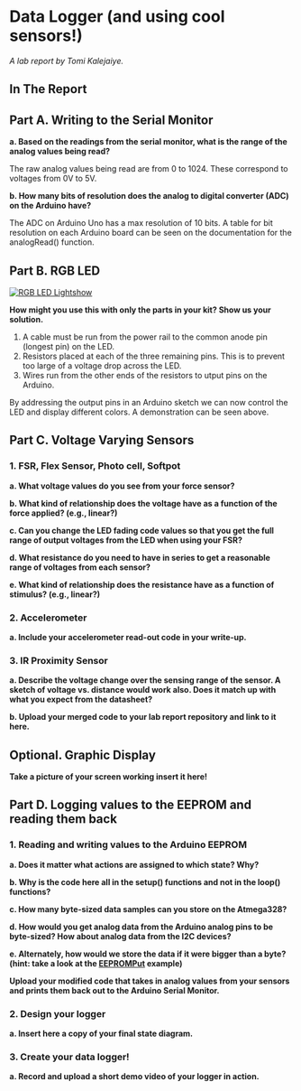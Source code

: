 # Data Logger (and using cool sensors!)

*A lab report by Tomi Kalejaiye.*

## In The Report

## Part A.  Writing to the Serial Monitor
 
**a. Based on the readings from the serial monitor, what is the range of the analog values being read?**

The raw analog values being read are from 0 to 1024. These correspond to voltages from 0V to 5V.
 
**b. How many bits of resolution does the analog to digital converter (ADC) on the Arduino have?**

The ADC on Arduino Uno has a max resolution of 10 bits. A table for bit resolution on each Arduino board can be seen on the documentation for the analogRead() function.

## Part B. RGB LED

[![RGB LED Lightshow](http://img.youtube.com/vi/viU_miL-xek/0.jpg)](https://www.youtube.com/watch?v=viU_miL-xek)

**How might you use this with only the parts in your kit? Show us your solution.**

1. A cable must be run from the power rail to the common anode pin (longest pin) on the LED.
2. Resistors placed at each of the three remaining pins. This is to prevent too large of a voltage drop across the LED.
3. Wires run from the other ends of the resistors to utput pins on the Arduino.

By addressing the output pins in an Arduino sketch we can now control the LED and display different colors. A demonstration
can be seen above.

## Part C. Voltage Varying Sensors 
 
### 1. FSR, Flex Sensor, Photo cell, Softpot

**a. What voltage values do you see from your force sensor?**

**b. What kind of relationship does the voltage have as a function of the force applied? (e.g., linear?)**

**c. Can you change the LED fading code values so that you get the full range of output voltages from the LED when using your FSR?**

**d. What resistance do you need to have in series to get a reasonable range of voltages from each sensor?**

**e. What kind of relationship does the resistance have as a function of stimulus? (e.g., linear?)**

### 2. Accelerometer
 
**a. Include your accelerometer read-out code in your write-up.**

### 3. IR Proximity Sensor

**a. Describe the voltage change over the sensing range of the sensor. A sketch of voltage vs. distance would work also. Does it match up with what you expect from the datasheet?**

**b. Upload your merged code to your lab report repository and link to it here.**

## Optional. Graphic Display

**Take a picture of your screen working insert it here!**

## Part D. Logging values to the EEPROM and reading them back
 
### 1. Reading and writing values to the Arduino EEPROM

**a. Does it matter what actions are assigned to which state? Why?**

**b. Why is the code here all in the setup() functions and not in the loop() functions?**

**c. How many byte-sized data samples can you store on the Atmega328?**

**d. How would you get analog data from the Arduino analog pins to be byte-sized? How about analog data from the I2C devices?**

**e. Alternately, how would we store the data if it were bigger than a byte? (hint: take a look at the [EEPROMPut](https://www.arduino.cc/en/Reference/EEPROMPut) example)**

**Upload your modified code that takes in analog values from your sensors and prints them back out to the Arduino Serial Monitor.**

### 2. Design your logger
 
**a. Insert here a copy of your final state diagram.**

### 3. Create your data logger!
 
**a. Record and upload a short demo video of your logger in action.**

